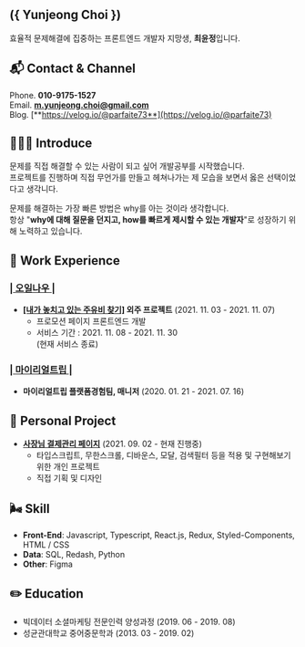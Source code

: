 ## **({ Yunjeong Choi })**
효율적 문제해결에 집중하는 프론트엔드 개발자 지망생, **최윤정**입니다.

## 📬 **Contact & Channel**
Phone. **010-9175-1527** <br />
Email. **m.yunjeong.choi@gmail.com** <br />
Blog. [**https://velog.io/@parfaite73**](https://velog.io/@parfaite73) <br />

## 👩🏻‍🔧 **Introduce**
문제를 직접 해결할 수 있는 사람이 되고 싶어 개발공부를 시작했습니다. <br/>
프로젝트를 진행하며 직접 무언가를 만들고 헤쳐나가는 제 모습을 보면서 옳은 선택이었다고 생각니다.

문제를 해결하는 가장 빠른 방법은 why를 아는 것이라 생각합니다. <br>
항상 "**why에 대해 질문을 던지고, how를 빠르게 제시할 수 있는 개발자**"로 성장하기 위해 노력하고 있습니다.

## 🐂 **Work Experience**

### [**| 오일나우 |**](https://www.oilnow.co.kr/)

- **[[내가 놓치고 있는 주유비 찾기]](https://treasurehunt.oilnow.co.kr/) 
외주 프로젝트** (2021. 11. 03 - 2021. 11. 07)
  - 프로모션 페이지 프론트엔드 개발
  - 서비스 기간 : 2021. 11. 08 - 2021. 11. 30 <br>
  (현재 서비스 종료)
    
### [**| 마이리얼트립 |**](https://www.myrealtrip.com/)

- **마이리얼트립 플랫폼경험팀, 매니저** (2020. 01. 21 - 2021. 07. 16)

## 🐣 **Personal Project**

- [**사장님 결제관리 페이지**](https://github.com/Yunjeong-Choi/oilnow-sajangnim-project) (2021. 09. 02 - 현재 진행중)
  - 타입스크립트, 무한스크롤, 디바운스, 모달, 검색필터 등을 적용 및 구현해보기 위한 개인 프로젝트
  - 직접 기획 및 디자인

## 🌬 **Skill**
- **Front-End**: Javascript, Typescript, React.js, Redux, Styled-Components, HTML / CSS
- **Data**: SQL, Redash, Python
- **Other**: Figma

## ✏️ **Education**
- 빅데이터 소셜마케팅 전문인력 양성과정 (2019. 06 - 2019. 08) <br/>
- 성균관대학교 중어중문학과 (2013. 03 - 2019. 02)

<!--
**Yunjeong-Choi/Yunjeong-Choi** is a ✨ _special_ ✨ repository because its `README.md` (this file) appears on your GitHub profile.

Here are some ideas to get you started:

- 🔭 I’m currently working on ...
- 🌱 I’m currently learning ...
- 👯 I’m looking to collaborate on ...
- 🤔 I’m looking for help with ...
- 💬 Ask me about ...
- 📫 How to reach me: ...
- 😄 Pronouns: ...
- ⚡ Fun fact: ...
-->
